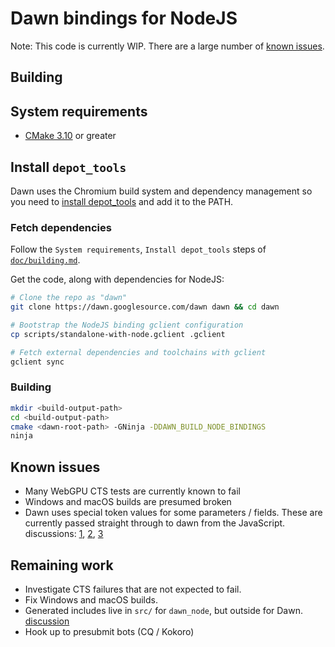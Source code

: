 # Dawn bindings for NodeJS

Note: This code is currently WIP. There are a large number of [known issues](#known-issues).

## Building

## System requirements

 - [CMake 3.10](https://cmake.org/download/) or greater

## Install `depot_tools`

Dawn uses the Chromium build system and dependency management so you need to [install depot_tools] and add it to the PATH.

[install depot_tools]: http://commondatastorage.googleapis.com/chrome-infra-docs/flat/depot_tools/docs/html/depot_tools_tutorial.html#_setting_up

### Fetch dependencies

Follow the `System requirements`, `Install depot_tools` steps of [`doc/building.md`](docs/building.md).

Get the code, along with dependencies for NodeJS:

```sh
# Clone the repo as "dawn"
git clone https://dawn.googlesource.com/dawn dawn && cd dawn

# Bootstrap the NodeJS binding gclient configuration
cp scripts/standalone-with-node.gclient .gclient

# Fetch external dependencies and toolchains with gclient
gclient sync
```

### Building

```sh
mkdir <build-output-path>
cd <build-output-path>
cmake <dawn-root-path> -GNinja -DDAWN_BUILD_NODE_BINDINGS
ninja
```

## Known issues

* Many WebGPU CTS tests are currently known to fail
* Windows and macOS builds are presumed broken
* Dawn uses special token values for some parameters / fields. These are currently passed straight through to dawn from the JavaScript. discussions: [1](https://dawn-review.googlesource.com/c/dawn/+/64907/5/src/dawn_node/binding/Converter.cpp#167), [2](https://dawn-review.googlesource.com/c/dawn/+/64907/5/src/dawn_node/binding/Converter.cpp#928), [3](https://dawn-review.googlesource.com/c/dawn/+/64909/4/src/dawn_node/binding/GPUTexture.cpp#42)

## Remaining work

* Investigate CTS failures that are not expected to fail.
* Fix Windows and macOS builds.
* Generated includes live in `src/` for `dawn_node`, but outside for Dawn. [discussion](https://dawn-review.googlesource.com/c/dawn/+/64903/9/src/dawn_node/interop/CMakeLists.txt#56)
* Hook up to presubmit bots (CQ / Kokoro)
